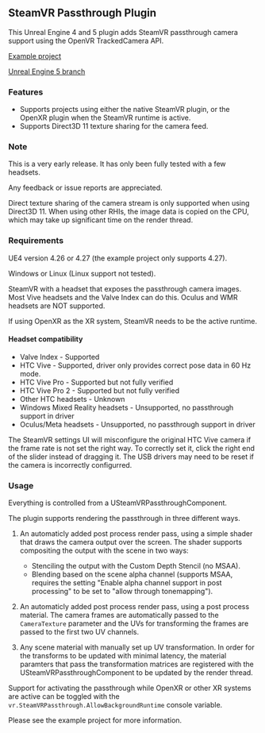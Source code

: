 SteamVR Passthrough Plugin
---

This Unreal Engine 4 and 5 plugin adds SteamVR passthrough camera support using the OpenVR TrackedCamera API.

[Example project](https://github.com/Rectus/UE4SteamVRPassthrough_Example)

[Unreal Engine 5 branch](../../tree/ue5)

### Features ###

- Supports projects using either the native SteamVR plugin, or the OpenXR plugin when the SteamVR runtime is active.
- Supports Direct3D 11 texture sharing for the camera feed. 

### Note ###

This is a very early release. It has only been fully tested with a few headsets.

Any feedback or issue reports are appreciated.

Direct texture sharing of the camera stream is only supported when using Direct3D 11. When using other RHIs, the image data is copied on the CPU, which may take up significant time on the render thread.

### Requirements ###

UE4 version 4.26 or 4.27 (the example project only supports 4.27).

Windows or Linux (Linux support not tested).

SteamVR with a headset that exposes the passthrough camera images. Most Vive headsets and the Valve Index can do this. Oculus and WMR headsets are NOT supported.

If using OpenXR as the XR system, SteamVR needs to be the active runtime.

#### Headset compatibility ####

- Valve Index - Supported
- HTC Vive - Supported, driver only provides correct pose data in 60 Hz mode.
- HTC Vive Pro - Supported but not fully verified
- HTC Vive Pro 2 - Supported but not fully verified
- Other HTC headsets - Unknown
- Windows Mixed Reality headsets - Unsupported, no passthrough support in driver
- Oculus/Meta headsets - Unsupported, no passthrough support in driver

The SteamVR settings UI will misconfigure the original HTC Vive camera if the frame rate is not set the right way. To correctly set it, click the right end of the slider instead of dragging it. The USB drivers may need to be reset if the camera is incorrectly configurred.


### Usage ###

Everything is controlled from a USteamVRPassthroughComponent.

The plugin supports rendering the passthrough in three different ways.

1. An automaticly added post process render pass, using a simple shader that draws the camera output over the screen. The shader supports compositing the output with the scene in two ways: 
	- Stenciling the output with the Custom Depth Stencil (no MSAA). 
	- Blending based on the scene alpha channel (supports MSAA, requires the setting "Enable alpha channel support in post processing" to be set to "allow through tonemapping").

2. An automaticly added post process render pass, using a post process material. The camera frames are automatically passed to the `CameraTexture` parameter and the UVs for transforming the frames are passed to the first two UV channels.

3. Any scene material with manually set up UV transformation. In order for the transforms to be updated with minimal latency, the material paramters that pass the transformation matrices are registered with the USteamVRPassthroughComponent to be updated by the render thread.

Support for activating the passthrough while OpenXR or other XR systems are active can be toggled with the `vr.SteamVRPassthrough.AllowBackgroundRuntime` console variable.

Please see the example project for more information.

